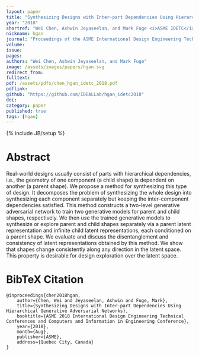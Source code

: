 ```yaml
---
layout: paper
title: "Synthesizing Designs with Inter-part Dependencies Using Hierarchical Generative Adversarial Networks"
year: "2018"
shortref: "Wei Chen, Ashwin Jeyaseelan, and Mark Fuge <i>ASME IDETC</i> 2018"
nickname: hgan
journal: "Proceedings of the ASME International Design Engineering Technical Conferences"
volume: 
issue: 
pages: 
authors: "Wei Chen, Ashwin Jeyaseelan, and Mark Fuge"
image: /assets/images/papers/hgan.svg
redirect_from: 
fulltext: 
pdf: /assets/pdfs/chen_hgan_idetc_2018.pdf
pdflink: 
github: "https://github.com/IDEALLab/hgan_idetc2018"
doi:
category: paper
published: true
tags: [hgan]
---
```

{% include JB/setup %}

# Abstract 

Real-world designs usually consist of parts with hierarchical dependencies, i.e., the geometry of one component (a child shape) is dependent on another (a parent shape). We propose a method for synthesizing this type of design. It decomposes the problem of synthesizing the whole design into synthesizing each component separately but keeping the inter-component dependencies satisfied. This method constructs a two-level generative adversarial network to train two generative models for parent and child shapes, respectively. We then use the trained generative models to synthesize or explore parent and child shapes separately via a parent latent representation and infinite child latent representations, each conditioned on a parent shape. We evaluate and discuss the disentanglement and consistency of latent representations obtained by this method. We show that shapes change consistently along any direction in the latent space. This property is desirable for design exploration over the latent space.




# BibTeX Citation

```
@inproceedings{chen2018hgan,
    author={Chen, Wei and Jeyaseelan, Ashwin and Fuge, Mark},
    title={Synthesizing Designs with Inter-part Dependencies Using Hierarchical Generative Adversarial Networks},
    booktitle={ASME 2018 International Design Engineering Technical Conferences and Computers and Information in Engineering Conference},
    year={2018},
    month={Aug},
    publisher={ASME},
    address={Quebec City, Canada}
}
```
